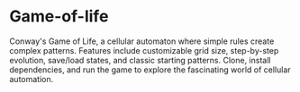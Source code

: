 # Game-of-life
Conway's Game of Life, a cellular automaton where simple rules create complex patterns. Features include customizable grid size, step-by-step evolution, save/load states, and classic starting patterns. Clone, install dependencies, and run the game to explore the fascinating world of cellular automation.
